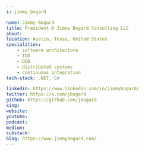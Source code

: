 ```yaml
---
i: jimmy_bogard

name: Jimmy Bogard
title: President @ Jimmy Bogard Consulting LLC
about:
location: Austin, Texas, United States
specialities:
    - software architecture
    - TDD
    - DDD
    - distributed systems
    - continuous integration
tech-stack: .NET, C#

linkedin: https://www.linkedin.com/in/jimmybogard/
twitter: https://x.com/jbogard
github: https://github.com/jbogard
xing:
website:
youtube:
podcast:
medium:
substack:
blog: https://www.jimmybogard.com/
---
```

